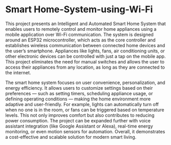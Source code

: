 # Smart Home-System-using-Wi-Fi

This project presents an Intelligent and Automated Smart Home System that enables users to remotely control and monitor home appliances using a mobile application over Wi-Fi communication. The system is designed around an ESP32 microcontroller, which acts as the core controller and establishes wireless communication between connected home devices and the user’s smartphone. Appliances like lights, fans, air conditioning units, or other electronic devices can be controlled with just a tap on the mobile app. This project eliminates the need for manual switches and allows the user to access their appliances from any location, as long as they are connected to the internet.

The smart home system focuses on user convenience, personalization, and energy efficiency. It allows users to customize settings based on their preferences — such as setting timers, scheduling appliance usage, or defining operating conditions — making the home environment more adaptive and user-friendly. For example, lights can automatically turn off when no one is in the room, or fans can be triggered based on temperature levels. This not only improves comfort but also contributes to reducing power consumption. The project can be expanded further with voice assistant integration (like Google Assistant or Alexa), real-time energy monitoring, or even motion sensors for automation. Overall, it demonstrates a cost-effective and scalable solution for modern smart living.
